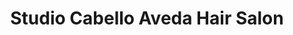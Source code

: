 ---
title: "Studio Cabello Aveda Hair Salon"
url: /tampa/studio-cabello-aveda-hair-salon/
shop: hairdresser
---